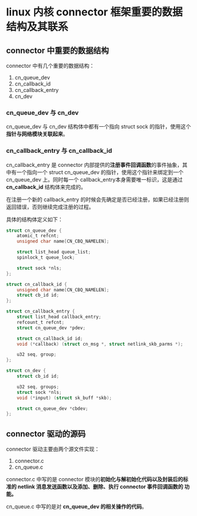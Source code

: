 # linux 内核 connector 框架重要的数据结构及其联系
## connector 中重要的数据结构
connector 中有几个重要的数据结构：

1. cn_queue_dev
2. cn_callback_id
3. cn_callback_entry
4. cn_dev

### cn_queue_dev 与 cn_dev
cn_queue_dev 与 cn_dev 结构体中都有一个指向 struct sock 的指针，使用这个**指针与网络模块关联起来**。

### cn_callback_entry 与 cn_callback_id
cn_callback_entry 是 connector 内部提供的**注册事件回调函数**的事件抽象，其中有一个指向一个 struct cn_queue_dev 的指针，使用这个指针来绑定到一个 cn_queue_dev 上。同时每一个 callback_entry本身需要唯一标识，这是通过 **cn_callback_id** 结构体来完成的。

在注册一个新的 callback_entry 的时候会先确定是否已经注册，如果已经注册则返回错误，否则继续完成注册的过程。

具体的结构体定义如下：

```c
struct cn_queue_dev {
	atomic_t refcnt;
	unsigned char name[CN_CBQ_NAMELEN];

	struct list_head queue_list;
	spinlock_t queue_lock;

	struct sock *nls;
};

struct cn_callback_id {
	unsigned char name[CN_CBQ_NAMELEN];
	struct cb_id id;
};

struct cn_callback_entry {
	struct list_head callback_entry;
	refcount_t refcnt;
	struct cn_queue_dev *pdev;

	struct cn_callback_id id;
	void (*callback) (struct cn_msg *, struct netlink_skb_parms *);

	u32 seq, group;
};

struct cn_dev {
	struct cb_id id;

	u32 seq, groups;
	struct sock *nls;
	void (*input) (struct sk_buff *skb);

	struct cn_queue_dev *cbdev;
};
```
##  connector 驱动的源码
connector 驱动主要由两个源文件实现：

1. connector.c
2. cn_queue.c

connector.c 中写的是 connector 模块的**初始化与解初始化代码以及封装后的标准的 netlink 消息发送函数以及添加、删除、执行 connector 事件回调函数的
功能。**

cn_queue.c 中写的是对 **cn_queue_dev 的相关操作的代码**。



